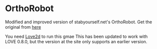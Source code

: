 OrthoRobot
========

Modified and improved version of stabyourself.net's OrthoRobot.
Get the original from [here](http://stabyourself.net/orthorobot/ "stabyourself.net")

You need [Love2d](http://love2d.org "Love2d") to run this gmae
This has been updated to work with LOVE 0.8.0, but the version at the site only supports an earlier version.

